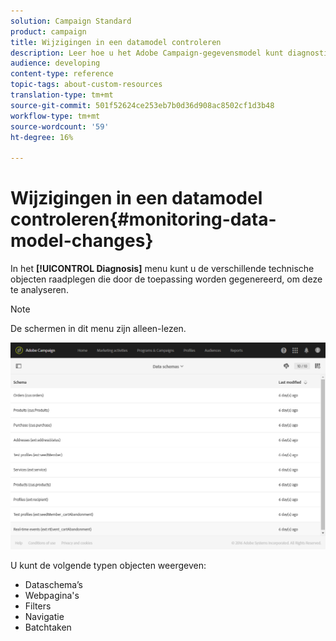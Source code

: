 ```yaml
---
solution: Campaign Standard
product: campaign
title: Wijzigingen in een datamodel controleren
description: Leer hoe u het Adobe Campaign-gegevensmodel kunt diagnosticeren.
audience: developing
content-type: reference
topic-tags: about-custom-resources
translation-type: tm+mt
source-git-commit: 501f52624ce253eb7b0d36d908ac8502cf1d3b48
workflow-type: tm+mt
source-wordcount: '59'
ht-degree: 16%

---
```



# Wijzigingen in een datamodel controleren{#monitoring-data-model-changes}

In het **[!UICONTROL Diagnosis]** menu kunt u de verschillende technische objecten raadplegen die door de toepassing worden gegenereerd, om deze te analyseren.

>[!NOTE]
>
>De schermen in dit menu zijn alleen-lezen.

![](assets/diagnostic.png)

U kunt de volgende typen objecten weergeven:

* Dataschema’s
* Webpagina&#39;s
* Filters
* Navigatie
* Batchtaken

